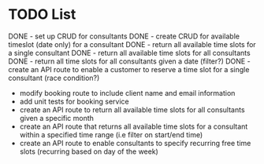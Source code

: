 # TODO List

DONE - set up CRUD for consultants
DONE - create CRUD for available timeslot (date only) for a consultant
DONE - return all available time slots for a single consultant
DONE - return all available time slots for all consultants
DONE - return all time slots for all consultants given a date (filter?)
DONE - create an API route to enable a customer to reserve a time slot for a single consultant (race condition?)

- modify booking route to include client name and email information
- add unit tests for booking service
- create an API route to return all available time slots for all consultants given a specific month
- create an API route that returns all available time slots for a consultant within a specified time range (i.e filter on start/end time)
- create an API route to enable consultants to specify recurring free time slots (recurring based on day of the week)

